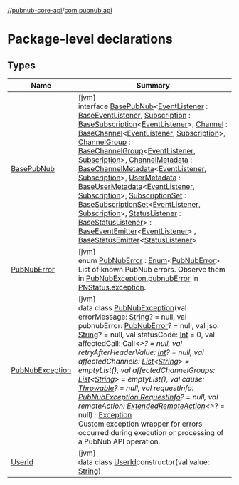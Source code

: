 //[pubnub-core-api](../../index.md)/[com.pubnub.api](index.md)

# Package-level declarations

## Types

| Name | Summary |
|---|---|
| [BasePubNub](-base-pub-nub/index.md) | [jvm]<br>interface [BasePubNub](-base-pub-nub/index.md)&lt;[EventListener](-base-pub-nub/index.md) : [BaseEventListener](../com.pubnub.api.v2.callbacks/-base-event-listener/index.md), [Subscription](-base-pub-nub/index.md) : [BaseSubscription](../com.pubnub.api.v2.subscriptions/-base-subscription/index.md)&lt;[EventListener](-base-pub-nub/index.md)&gt;, [Channel](-base-pub-nub/index.md) : [BaseChannel](../com.pubnub.api.v2.entities/-base-channel/index.md)&lt;[EventListener](-base-pub-nub/index.md), [Subscription](-base-pub-nub/index.md)&gt;, [ChannelGroup](-base-pub-nub/index.md) : [BaseChannelGroup](../com.pubnub.api.v2.entities/-base-channel-group/index.md)&lt;[EventListener](-base-pub-nub/index.md), [Subscription](-base-pub-nub/index.md)&gt;, [ChannelMetadata](-base-pub-nub/index.md) : [BaseChannelMetadata](../com.pubnub.api.v2.entities/-base-channel-metadata/index.md)&lt;[EventListener](-base-pub-nub/index.md), [Subscription](-base-pub-nub/index.md)&gt;, [UserMetadata](-base-pub-nub/index.md) : [BaseUserMetadata](../com.pubnub.api.v2.entities/-base-user-metadata/index.md)&lt;[EventListener](-base-pub-nub/index.md), [Subscription](-base-pub-nub/index.md)&gt;, [SubscriptionSet](-base-pub-nub/index.md) : [BaseSubscriptionSet](../com.pubnub.api.v2.subscriptions/-base-subscription-set/index.md)&lt;[EventListener](-base-pub-nub/index.md), [Subscription](-base-pub-nub/index.md)&gt;, [StatusListener](-base-pub-nub/index.md) : [BaseStatusListener](../com.pubnub.api.v2.callbacks/-base-status-listener/index.md)&gt; : [BaseEventEmitter](../com.pubnub.api.v2.callbacks/-base-event-emitter/index.md)&lt;[EventListener](-base-pub-nub/index.md)&gt; , [BaseStatusEmitter](../com.pubnub.api.v2.callbacks/-base-status-emitter/index.md)&lt;[StatusListener](-base-pub-nub/index.md)&gt; |
| [PubNubError](-pub-nub-error/index.md) | [jvm]<br>enum [PubNubError](-pub-nub-error/index.md) : [Enum](https://kotlinlang.org/api/latest/jvm/stdlib/kotlin/-enum/index.html)&lt;[PubNubError](-pub-nub-error/index.md)&gt; <br>List of known PubNub errors. Observe them in [PubNubException.pubnubError](-pub-nub-exception/pubnub-error.md) in [PNStatus.exception](../com.pubnub.api.models.consumer/-p-n-status/exception.md). |
| [PubNubException](-pub-nub-exception/index.md) | [jvm]<br>data class [PubNubException](-pub-nub-exception/index.md)(val errorMessage: [String](https://kotlinlang.org/api/latest/jvm/stdlib/kotlin/-string/index.html)? = null, val pubnubError: [PubNubError](-pub-nub-error/index.md)? = null, val jso: [String](https://kotlinlang.org/api/latest/jvm/stdlib/kotlin/-string/index.html)? = null, val statusCode: [Int](https://kotlinlang.org/api/latest/jvm/stdlib/kotlin/-int/index.html) = 0, val affectedCall: Call&lt;*&gt;? = null, val retryAfterHeaderValue: [Int](https://kotlinlang.org/api/latest/jvm/stdlib/kotlin/-int/index.html)? = null, val affectedChannels: [List](https://kotlinlang.org/api/latest/jvm/stdlib/kotlin.collections/-list/index.html)&lt;[String](https://kotlinlang.org/api/latest/jvm/stdlib/kotlin/-string/index.html)&gt; = emptyList(), val affectedChannelGroups: [List](https://kotlinlang.org/api/latest/jvm/stdlib/kotlin.collections/-list/index.html)&lt;[String](https://kotlinlang.org/api/latest/jvm/stdlib/kotlin/-string/index.html)&gt; = emptyList(), val cause: [Throwable](https://kotlinlang.org/api/latest/jvm/stdlib/kotlin/-throwable/index.html)? = null, val requestInfo: [PubNubException.RequestInfo](-pub-nub-exception/-request-info/index.md)? = null, val remoteAction: [ExtendedRemoteAction](../com.pubnub.api.endpoints.remoteaction/-extended-remote-action/index.md)&lt;*&gt;? = null) : [Exception](https://docs.oracle.com/javase/8/docs/api/java/lang/Exception.html)<br>Custom exception wrapper for errors occurred during execution or processing of a PubNub API operation. |
| [UserId](-user-id/index.md) | [jvm]<br>data class [UserId](-user-id/index.md)constructor(val value: [String](https://kotlinlang.org/api/latest/jvm/stdlib/kotlin/-string/index.html)) |
